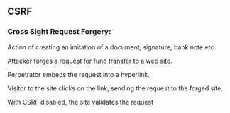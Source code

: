 ## CSRF
### Cross Sight Request Forgery:

Action of creating an imitation of a document, signature, bank note etc.

Attacker forges a request for fund transfer to a web site.

Perpetrator embeds the request into a hyperlink.

Visitor to the site clicks on the link, sending the request to the forged site.

With CSRF disabled, the site validates the request
 

